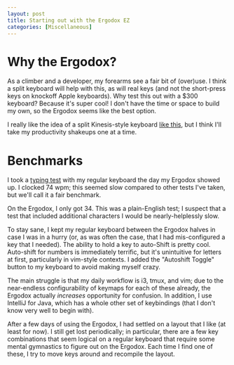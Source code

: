 ```yaml
---
layout: post
title: Starting out with the Ergodox EZ
categories: [Miscellaneous]
---
```


# Why the Ergodox?

As a climber and a developer, my forearms see a fair bit of (over)use. I think
a split keyboard will help with this, as will real keys (and not the
short-press keys on knockoff Apple keyboards). Why test this out with a $300
keyboard? Because it's super cool! I don't have the time or space to build my
own, so the Ergodox seems like the best option.

I really like the idea of a split Kinesis-style keyboard [like
this](https://medium.com/@sachee/building-my-first-keyboard-and-you-can-too-512c0f8a4c5f),
but I think I'll take my productivity shakeups one at a time.

# Benchmarks

I took a [typing test](https://play.typeracer.com/) with my regular keyboard
the day my Ergodox showed up. I clocked 74 wpm; this seemed slow compared to other
tests I've taken, but we'll call it a fair benchmark.

On the Ergodox, I only got 34. This was a plain-English test; I suspect that a
test that included additional characters I would be nearly-helplessly slow.

To stay sane, I kept my regular keyboard between the Ergodox halves in case I
was in a hurry (or, as was often the case, that I had mis-configured a key that
I needed). The ability to hold a key to auto-Shift is pretty cool. Auto-shift
for numbers is immediately terrific, but it's unintuitive for letters at first,
particularly in vim-style contexts. I added the "Autoshift Toggle" button to my
keyboard to avoid making myself crazy.

The main struggle is that my daily workflow is i3, tmux, and vim; due to the
near-endless configurability of keymaps for each of these already, the Ergodox
actually _increases_ opportunity for confusion. In addition, I use IntelliJ for
Java, which has a whole other set of keybindings (that I don't know very well
to begin with).

After a few days of using the Ergodox, I had settled on a layout that I like
(at least for now). I still get lost periodically; in particular, there are a
few key combinations that seem logical on a regular keyboard that require some
mental gymnastics to figure out on the Ergodox. Each time I find one of these,
I try to move keys around and recompile the layout.
